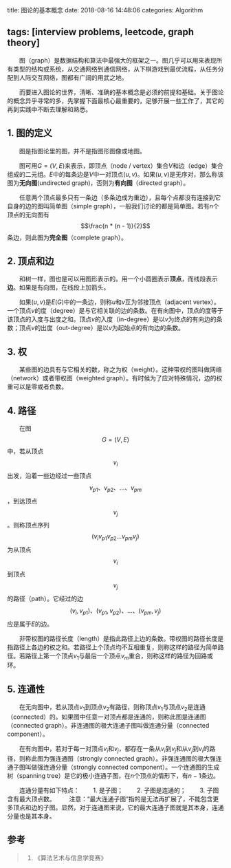 title: 图论的基本概念
date: 2018-08-16 14:48:06
categories: Algorithm

tags: [interview problems, leetcode, graph theory]
---

　　图（graph）是数据结构和算法中最强大的框架之一。图几乎可以用来表现所有类型的结构或系统，从交通网络到通信网络，从下棋游戏到最优流程，从任务分配到人际交互网络，图都有广阔的用武之地。

　　而要进入图论的世界，清晰、准确的基本概念是必须的前提和基础。关于图论的概念异乎寻常的多，先掌握下面最核心最重要的，足够开展一些工作了，其它的再到实践中不断去理解和熟悉。

<!-- more -->

## 1. 图的定义

　　图是指图论里的图，并不是指图形图像或地图。

　　图可用$G = (V, E)$来表示，即顶点（node / vertex）集合$V$和边（edge）集合组成的二元组。$E$中的每条边是$V$中一对顶点$(u, v)$。如果$(u, v)$是无序对，那么称该图为**无向图**(undirected graph)，否则为**有向图**（directed graph）。

　　任意两个顶点最多只有一条边（多条边成为重边），且每个点都没有连接到它自身的边的图叫简单图（simple graph），一般我们讨论的都是简单图。若有$n$个顶点的无向图有$$\frac{n * (n - 1)}{2}$$条边，则此图为**完全图**（complete graph）。

## 2. 顶点和边

　　和树一样，图也是可以用图形表示的。用一个小圆圈表示**顶点**，而线段表示**边**。如果是有向图，在线段上加箭头。

　　如果$(u, v)$是$E(G)$中的一条边，则称$u$和$v$互为邻接顶点（adjacent vertex）。一个顶点$v$的度（degree）是与它相关联的边的条数。在有向图中，顶点的度等于该顶点的入度与出度之和。顶点$v$的入度（in-degree）是以$v$为终点的有向边的条数；顶点$v$的出度（out-degree）是以$v$为起始点的有向边的条数。

## 3. 权

　　某些图的边具有与它相关的数，称之为权（weight）。这种带权的图叫做网络（network）或者带权图（weighted graph）。有时候为了应对特殊情况，边的权重可以是零或者负数。

## 4. 路径

　　在图$$G = (V, E)$$中，若从顶点$$v_i$$出发，沿着一些边经过一些顶点$$v_{p1}、v_{p2}、…、v_{pm}$$，到达顶点$$v_j$$。则称顶点序列$$(v_i v_{p1} v_{p2} … v_{pm} v_j)$$为从顶点$$v_i$$到顶点$$v_j$$的路径（path）。它经过的边$$(v_i, v_{p1})、(v_{p1}, v_{p2})、…、(v_{pm}, v_j)$$应是属于$E$的边。

　　非带权图的路径长度（length）是指此路径上边的条数。带权图的路径长度是指路径上各边的权之和。若路径上个顶点均不互相重复，则称这样的路径为简单路径。若路径上第一个顶点$v_1$与最后一个顶点$v_m$重合，则称这样的路径为回路或环。

## 5. 连通性

　　在无向图中，若从顶点$v_1$到顶点$v_2$有路径，则称顶点$v_1$与顶点$v_2$是连通（connected）的。如果图中任意一对顶点都是连通的，则称此图是连通图（connected graph）。非连通图的极大连通子图叫做连通分量（connected component）。

　　在有向图中，若对于每一对顶点$v_i$和$v_j$，都存在一条从$v_i$到$v_j$和从$v_j$到$v_i$的路径，则称此图为强连通图（strongly connected graph）。非强连通图的极大强连通子图叫做强连通分量（strongly connected component）。一个连通图的生成树（spanning tree）是它的极小连通子图，在$n$个顶点的情形下，有$n - 1$条边。

　　连通分量有如下特点： 
　　1. 是子图；
　　2. 子图是连通的；
　　3. 子图含有最大顶点数。
　　注意：“最大连通子图”指的是无法再扩展了，不能包含更多顶点和边的子图。显然，对于连通图来说，它的最大连通子图就是其本身，连通分量也是其本身。 

## 参考

> 1. 《算法艺术与信息学竞赛》

